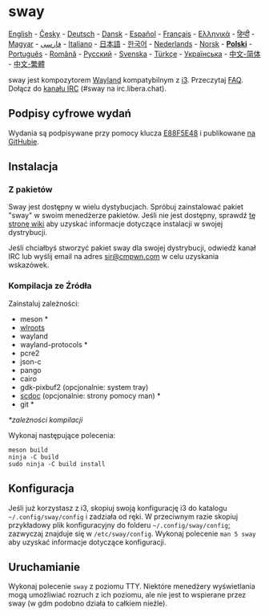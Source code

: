 # sway

[English][en] - [Česky][cs] - [Deutsch][de] - [Dansk][dk] - [Español][es] - [Français][fr] - [Ελληνικά][gr] - [हिन्दी][hi] - [Magyar][hu] - [فارسی][ir] - [Italiano][it] - [日本語][ja] - [한국어][ko] - [Nederlands][nl] - [Norsk][no] - **[Polski][pl]** - [Português][pt] - [Română][ro] - [Русский][ru] - [Svenska][sv] - [Türkçe][tr] - [Українська][uk] - [中文-简体][zh-CN] - [中文-繁體][zh-TW]

sway jest kompozytorem [Wayland] kompatybilnym z [i3].
Przeczytaj [FAQ]. Dołącz do [kanału IRC][IRC channel]
(#sway na irc.libera.chat).

## Podpisy cyfrowe wydań

Wydania są podpisywane przy pomocy klucza [E88F5E48]
i publikowane [na GitHubie][Github releases].

## Instalacja

### Z pakietów

Sway jest dostępny w wielu dystybucjach. Spróbuj zainstalować pakiet "sway" w swoim
menedżerze pakietów. Jeśli nie jest dostępny, sprawdź [tę stronę wiki](https://github.com/swaywm/sway/wiki/Unsupported-packages)
aby uzyskać informacje dotyczące instalacji w swojej dystrybucji.

Jeśli chciałbyś stworzyć pakiet sway dla swojej dystrybucji, odwiedź kanał IRC lub wyślij email na
adres sir@cmpwn.com w celu uzyskania wskazówek.

### Kompilacja ze Źródła

Zainstaluj zależności:

* meson \*
* [wlroots]
* wayland
* wayland-protocols \*
* pcre2
* json-c
* pango
* cairo
* gdk-pixbuf2 (opcjonalnie: system tray)
* [scdoc] (opcjonalnie: strony pomocy man) \*
* git \*

_\*zależności kompilacji_

Wykonaj następujące polecenia:

    meson build
    ninja -C build
    sudo ninja -C build install

## Konfiguracja

Jeśli już korzystasz z i3, skopiuj swoją konfigurację i3 do katalogu `~/.config/sway/config` i
zadziała od ręki. W przeciwnym razie skopiuj przykładowy plik konfiguracyjny do folderu
`~/.config/sway/config`; zazwyczaj znajduje się w `/etc/sway/config`.
Wykonaj polecenie `man 5 sway` aby uzyskać informacje dotyczące konfiguracji.

## Uruchamianie

Wykonaj polecenie `sway` z poziomu TTY. Niektóre menedżery wyświetlania mogą umożliwiać rozruch z ich
poziomu, ale nie jest to wspierane przez sway (w gdm podobno działa to całkiem nieźle).

[en]: https://github.com/swaywm/sway#readme
[cs]: README.cs.md
[de]: README.de.md
[dk]: README.dk.md
[es]: README.es.md
[fr]: README.fr.md
[gr]: README.gr.md
[hi]: README.hi.md
[hu]: README.hu.md
[ir]: README.ir.md
[it]: README.it.md
[ja]: README.ja.md
[ko]: README.ko.md
[nl]: README.nl.md
[no]: README.no.md
[pl]: README.pl.md
[pt]: README.pt.md
[ro]: README.ro.md
[ru]: README.ru.md
[sv]: README.sv.md
[tr]: README.tr.md
[uk]: README.uk.md
[zh-CN]: README.zh-CN.md
[zh-TW]: README.zh-TW.md
[i3]: https://i3wm.org/
[Wayland]: http://wayland.freedesktop.org/
[FAQ]: https://github.com/swaywm/sway/wiki
[IRC channel]: https://web.libera.chat/gamja/?channels=#sway
[E88F5E48]: https://keys.openpgp.org/search?q=34FF9526CFEF0E97A340E2E40FDE7BE0E88F5E48
[GitHub releases]: https://github.com/swaywm/sway/releases
[Development setup]: https://github.com/swaywm/sway/wiki/Development-Setup
[wlroots]: https://gitlab.freedesktop.org/wlroots/wlroots
[scdoc]: https://git.sr.ht/~sircmpwn/scdoc
